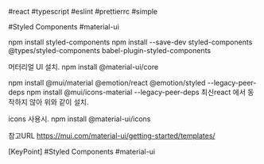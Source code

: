 #react
#typescript
#eslint
#prettierrc
#simple

#Styled Components
#material-ui

npm install styled-components
npm install --save-dev styled-components @types/styled-components babel-plugin-styled-components

머터리얼 UI 설치.
npm install @material-ui/core

npm install @mui/material @emotion/react @emotion/styled --legacy-peer-deps
npm install @mui/icons-material --legacy-peer-deps
최신react 에서 동작하지 않아 위와 같이 설치.


icons 사용시.
npm install @material-ui/icons

참고URL
https://mui.com/material-ui/getting-started/templates/

[KeyPoint]
#Styled Components
#material-ui
